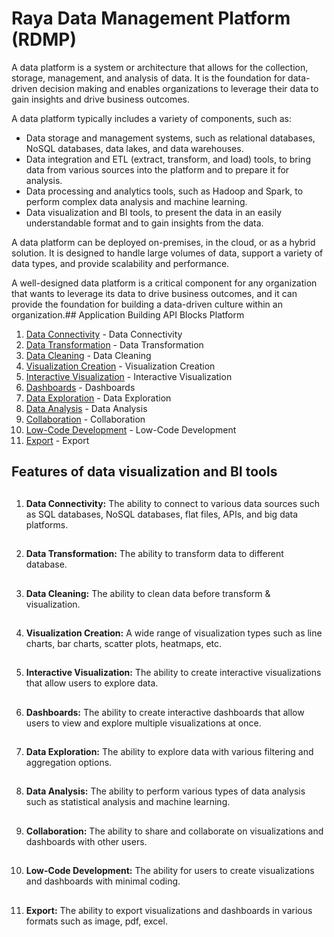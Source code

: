# Raya Data Management Platform (RDMP) 

A data platform is a system or architecture that allows for the collection, storage, management, and analysis of data. It is the foundation for data-driven decision making and enables organizations to leverage their data to gain insights and drive business outcomes.

A data platform typically includes a variety of components, such as:

- Data storage and management systems, such as relational databases, NoSQL databases, data lakes, and data warehouses.
- Data integration and ETL (extract, transform, and load) tools, to bring data from various sources into the platform and to prepare it for analysis.
- Data processing and analytics tools, such as Hadoop and Spark, to perform complex data analysis and machine learning.
- Data visualization and BI tools, to present the data in an easily understandable format and to gain insights from the data.

A data platform can be deployed on-premises, in the cloud, or as a hybrid solution. It is designed to handle large volumes of data, support a variety of data types, and provide scalability and performance.

A well-designed data platform is a critical component for any organization that wants to leverage its data to drive business outcomes, and it can provide the foundation for building a data-driven culture within an organization.## <a name="CIAM"></a> Application Building API Blocks Platform



1. [Data Connectivity](#data_connectivity) - Data Connectivity
2. [Data Transformation](#data_transformation) - Data Transformation
3. [Data Cleaning](#data_cleaning) - Data Cleaning
4. [Visualization Creation](#visualization_creation) - Visualization Creation
5. [Interactive Visualization](#interactive_visualization) - Interactive Visualization
6. [Dashboards](#dashboards) - Dashboards
7. [Data Exploration](#data_exploration) - Data Exploration
8. [Data Analysis](#data_analysis) - Data Analysis
9. [Collaboration](#collaboration) - Collaboration
10. [Low-Code Development](#low-code_development) - Low-Code Development
11. [Export](#export) - Export


## Features of data visualization and BI tools

## <a name="data_connectivity"></a>
1. **Data Connectivity:** The ability to connect to various data sources such as SQL databases, NoSQL databases, flat files, APIs, and big data platforms.

## <a name="data_transformation"></a>
2. **Data Transformation:** The ability to transform data to different database.

## <a name="data_cleaning"></a>
3. **Data Cleaning:** The ability to clean data before transform & visualization.

## <a name="visualization_creation"></a>
4. **Visualization Creation:** A wide range of visualization types such as line charts, bar charts, scatter plots, heatmaps, etc.

## <a name="interactive_visualization"></a>
5. **Interactive Visualization:** The ability to create interactive visualizations that allow users to explore data.

## <a name="dashboards"></a>
6. **Dashboards:** The ability to create interactive dashboards that allow users to view and explore multiple visualizations at once.

## <a name="data_exploration"></a>
7. **Data Exploration:** The ability to explore data with various filtering and aggregation options.

## <a name="data_analysis"></a>
8. **Data Analysis:** The ability to perform various types of data analysis such as statistical analysis and machine learning.

## <a name="collaboration"></a>
9. **Collaboration:** The ability to share and collaborate on visualizations and dashboards with other users.

## <a name="low-code_development"></a>
10. **Low-Code Development:** The ability for users to create visualizations and dashboards with minimal coding.

## <a name="export"></a>
11. **Export:** The ability to export visualizations and dashboards in various formats such as image, pdf, excel.
